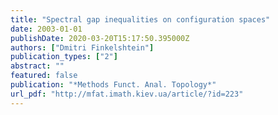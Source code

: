 ```yaml
---
title: "Spectral gap inequalities on configuration spaces"
date: 2003-01-01
publishDate: 2020-03-20T15:17:50.395000Z
authors: ["Dmitri Finkelshtein"]
publication_types: ["2"]
abstract: ""
featured: false
publication: "*Methods Funct. Anal. Topology*"
url_pdf: "http://mfat.imath.kiev.ua/article/?id=223"
---
```



